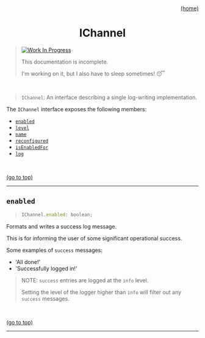 <div id="top" align="right"><a href="https://github.com/auturge/logger#top">(home)</a></div>

# <h1 align="center">IChannel</h1> #

>
> [![Work In Progress][WIP-badge]](#top)
>
> This documentation is incomplete.
>
> I'm working on it, but I also have to sleep sometimes! :sleeping:

<br>

> `IChannel`: An interface describing a single log-writing implementation.

The `IChannel` interface exposes the following members:

- [`enabled`](#enabled)
- [`level`](#level-channel)
- [`name`](#name-channel)
- [`reconfigured`](#reconfigured)
- [`isEnabledFor`](#isEnabledFor)
- [`log`](#log-channel)

<br>

<a href="#top">(go to top)</a>

----

## `enabled` ##

> ```javascript
> IChannel.enabled: boolean;
> ```

Formats and writes a success log message.

This is for informing the user of some significant operational success.

Some examples of `success` messages:

- 'All done!'
- 'Successfully logged in!'

> NOTE: `success` entries are logged at the `info` level.
>
> Setting the level of the logger higher than `info` will filter out any `success` messages.

<br>

<a href="#top">(go to top)</a>

----

[WIP-badge]: https://img.shields.io/static/v1?label=WIP:&message=Work-in-Progress&color=blueviolet
